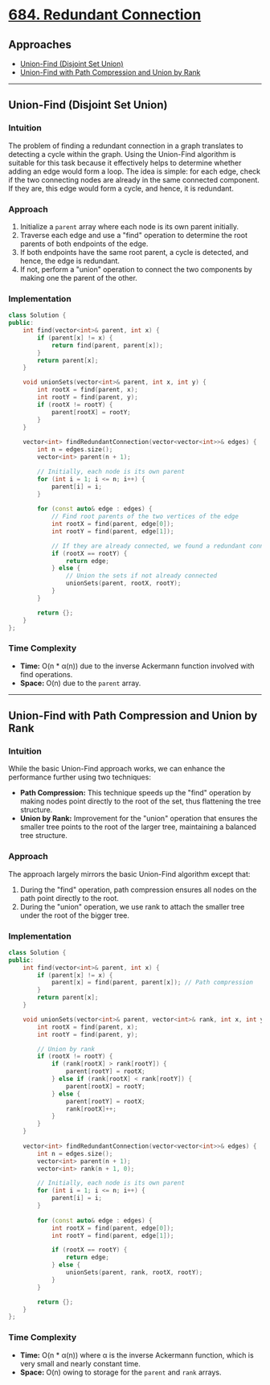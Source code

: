 # [684. Redundant Connection](https://leetcode.com/problems/redundant-connection/)

## Approaches
- [Union-Find (Disjoint Set Union)](#Union-Find-DSU)
- [Union-Find with Path Compression and Union by Rank](#Union-Find-with-Path-Compression-and-Union-by-Rank)

---

## Union-Find (Disjoint Set Union)

### Intuition
The problem of finding a redundant connection in a graph translates to detecting a cycle within the graph. Using the Union-Find algorithm is suitable for this task because it effectively helps to determine whether adding an edge would form a loop. The idea is simple: for each edge, check if the two connecting nodes are already in the same connected component. If they are, this edge would form a cycle, and hence, it is redundant.

### Approach
1. Initialize a `parent` array where each node is its own parent initially.
2. Traverse each edge and use a "find" operation to determine the root parents of both endpoints of the edge.
3. If both endpoints have the same root parent, a cycle is detected, and hence, the edge is redundant.
4. If not, perform a "union" operation to connect the two components by making one the parent of the other.

### Implementation

```cpp
class Solution {
public:
    int find(vector<int>& parent, int x) {
        if (parent[x] != x) {
            return find(parent, parent[x]);
        }
        return parent[x];
    }

    void unionSets(vector<int>& parent, int x, int y) {
        int rootX = find(parent, x);
        int rootY = find(parent, y);
        if (rootX != rootY) {
            parent[rootX] = rootY;
        }
    }
    
    vector<int> findRedundantConnection(vector<vector<int>>& edges) {
        int n = edges.size();
        vector<int> parent(n + 1);

        // Initially, each node is its own parent
        for (int i = 1; i <= n; i++) {
            parent[i] = i;
        }
        
        for (const auto& edge : edges) {
            // Find root parents of the two vertices of the edge
            int rootX = find(parent, edge[0]);
            int rootY = find(parent, edge[1]);

            // If they are already connected, we found a redundant connection
            if (rootX == rootY) {
                return edge;
            } else {
                // Union the sets if not already connected
                unionSets(parent, rootX, rootY);
            }
        }

        return {};
    }
};
```

### Time Complexity
- **Time:** O(n * α(n)) due to the inverse Ackermann function involved with find operations.
- **Space:** O(n) due to the `parent` array.

---

## Union-Find with Path Compression and Union by Rank

### Intuition
While the basic Union-Find approach works, we can enhance the performance further using two techniques:
- **Path Compression:** This technique speeds up the "find" operation by making nodes point directly to the root of the set, thus flattening the tree structure.
- **Union by Rank:** Improvement for the "union" operation that ensures the smaller tree points to the root of the larger tree, maintaining a balanced tree structure.

### Approach
The approach largely mirrors the basic Union-Find algorithm except that:
1. During the "find" operation, path compression ensures all nodes on the path point directly to the root.
2. During the "union" operation, we use rank to attach the smaller tree under the root of the bigger tree.

### Implementation

```cpp
class Solution {
public:
    int find(vector<int>& parent, int x) {
        if (parent[x] != x) {
            parent[x] = find(parent, parent[x]); // Path compression
        }
        return parent[x];
    }

    void unionSets(vector<int>& parent, vector<int>& rank, int x, int y) {
        int rootX = find(parent, x);
        int rootY = find(parent, y);

        // Union by rank
        if (rootX != rootY) {
            if (rank[rootX] > rank[rootY]) {
                parent[rootY] = rootX;
            } else if (rank[rootX] < rank[rootY]) {
                parent[rootX] = rootY;
            } else {
                parent[rootY] = rootX;
                rank[rootX]++;
            }
        }
    }
    
    vector<int> findRedundantConnection(vector<vector<int>>& edges) {
        int n = edges.size();
        vector<int> parent(n + 1);
        vector<int> rank(n + 1, 0);

        // Initially, each node is its own parent
        for (int i = 1; i <= n; i++) {
            parent[i] = i;
        }
        
        for (const auto& edge : edges) {
            int rootX = find(parent, edge[0]);
            int rootY = find(parent, edge[1]);

            if (rootX == rootY) {
                return edge;
            } else {
                unionSets(parent, rank, rootX, rootY);
            }
        }

        return {};
    }
};
```

### Time Complexity
- **Time:** O(n * α(n)) where α is the inverse Ackermann function, which is very small and nearly constant time.
- **Space:** O(n) owing to storage for the `parent` and `rank` arrays.

